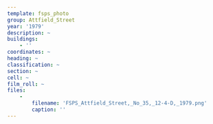 ```yaml
---
template: fsps_photo
group: Attfield_Street
year: '1979'
description: ~
buildings:
    - ''
coordinates: ~
heading: ~
classification: ~
section: ~
cell: ~
film_roll: ~
files:
    -
        filename: 'FSPS_Attfield_Street,_No_35,_12-4-D,_1979.png'
        caption: ''
---
```


